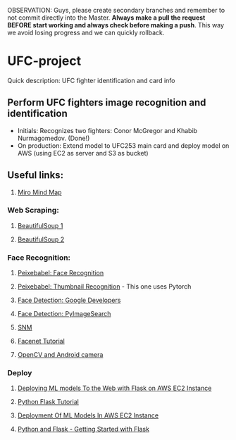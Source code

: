 OBSERVATION: Guys, please create secondary branches and remember to not commit directly into the Master. **Always make a pull the request BEFORE start working and always check before making a push**. This way we avoid losing progress and we can quickly rollback.

# UFC-project

Quick description: UFC fighter identification and card info

## Perform UFC fighters image recognition and identification

* Initials: Recognizes two fighters: Conor McGregor and Khabib Nurmagomedov. (Done!)
* On production: Extend model to UFC253 main card and deploy model on AWS (using EC2 as server and S3 as bucket)

## Useful links:

1. [Miro Mind Map](https://miro.com/welcomeonboard/EvNvEq1qv8gXErnClhOvQnpAtqR2eLRuFoks0KVQBJYETtaChkCDZ8q0HrVoopAf)

### Web Scraping:

1. [BeautifulSoup 1](https://medium.com/@feliciaSWE/easy-web-scraping-with-python-beautifulsoup-afc7191d6432)

1. [BeautifulSoup 2](https://medium.com/@kaustumbhjaiswal7/learn-web-scraping-using-python-in-under-5-minutes-36a7d4d6e1e7)

### Face Recognition:

1. [Peixebabel: Face Recognition](peixebabel/Reconhecimento-de-Faces)

1. [Peixebabel: Thumbnail Recognition](https://github.com/peixebabel/RedeNeural-Thumbnail) - This one uses Pytorch

1. [Face Detection: Google Developers](https://developers.google.com/ml-kit/vision/face-detection)

1. [Face Detection: PyImageSearch](https://www.pyimagesearch.com/2018/02/26/face-detection-with-opencv-and-deep-learning/)

1. [SNM](https://towardsdatascience.com/one-shot-learning-face-recognition-using-siamese-neural-network-a13dcf739e)

1. [Facenet Tutorial](https://machinelearningmastery.com/how-to-develop-a-face-recognition-system-using-facenet-in-keras-and-an-svm-classifier/)

1. [OpenCV and Android camera](https://medium.com/@jeppbautista/connect-android-camera-to-python-using-opencv-90fd19d838)

### Deploy

1. [Deploying ML models To the Web with Flask on AWS EC2 Instance](https://medium.com/shapeai/deploying-flask-application-with-ml-models-on-aws-ec2-instance-3b9a1cec5e13)

1. [Python Flask Tutorial](https://www.youtube.com/watch?v=MwZwr5Tvyxo&list=PL-osiE80TeTs4UjLw5MM6OjgkjFeUxCYH&index=1)

1. [Deployment Of ML Models In AWS EC2 Instance](https://www.youtube.com/watch?v=oOqqwYI60FI&amp;t=266s)

1. [Python and Flask - Getting Started with Flask](https://www.youtube.com/watch?v=7M1MaAPWnYg)
